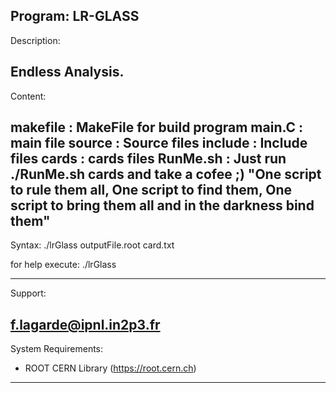 Program: LR-GLASS
--------------------------------------------------------------------------------

Description:

  Endless Analysis.
--------------------------------------------------------------------------------

Content:
  
  makefile	: MakeFile for build program
  main.C	  : main file
  source	  : Source files
  include	  : Include files
  cards		  : cards files
  RunMe.sh  : Just run ./RunMe.sh cards and take a cofee ;)
  "One script to rule them all, One script to find them, 
   One script to bring them all and in the darkness bind them"
--------------------------------------------------------------------------------

Syntax: ./lrGlass outputFile.root card.txt 

for help execute: ./lrGlass

--------------------------------------------------------------------------------

Support:

  f.lagarde@ipnl.in2p3.fr
--------------------------------------------------------------------------------

System Requirements:

  - ROOT CERN Library (https://root.cern.ch)
--------------------------------------------------------------------------------




